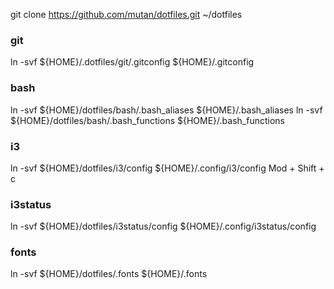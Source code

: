 git clone https://github.com/mutan/dotfiles.git ~/dotfiles


### git
ln -svf ${HOME}/.dotfiles/git/.gitconfig ${HOME}/.gitconfig

### bash
ln -svf ${HOME}/dotfiles/bash/.bash_aliases ${HOME}/.bash_aliases
ln -svf ${HOME}/dotfiles/bash/.bash_functions ${HOME}/.bash_functions

### i3
ln -svf ${HOME}/dotfiles/i3/config ${HOME}/.config/i3/config
Mod + Shift + c

### i3status
ln -svf ${HOME}/dotfiles/i3status/config ${HOME}/.config/i3status/config

### fonts
ln -svf ${HOME}/dotfiles/.fonts ${HOME}/.fonts